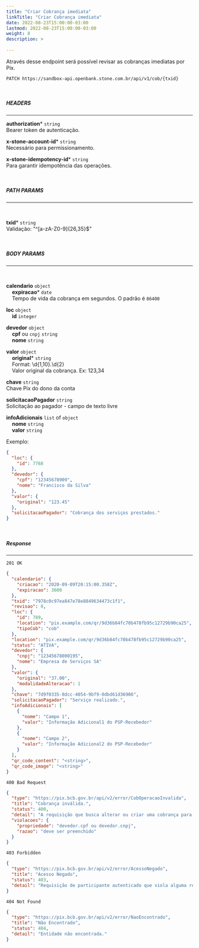 ```yaml
---
title: "Criar Cobrança imediata"
linkTitle: "Criar Cobrança imediata"
date: 2022-08-23T15:00:00-03:00
lastmod: 2022-08-23T15:00:00-03:00
weight: 8
description: >
  
---
```


Através desse endpoint será possível revisar as cobranças imediatas por Pix.


```
PATCH https://sandbox-api.openbank.stone.com.br/api/v1/cob/{txid}
```
<br>

##### **HEADERS**
---

**authorization*** `string`
<br> Bearer token de autenticação.

**x-stone-account-id*** `string`
<br> Necessário para permissionamento.

**x-stone-idempotency-id*** `string`
<br> Para garantir idempotência das operações.

<br>

##### **PATH PARAMS**
---
<br>

**txid*** `string`
<br>Validação: "^[a-zA-Z0-9]{26,35}$"

<br>

##### **BODY PARAMS**
---
<br>

**calendario** `object`
<br>&nbsp;&nbsp;&nbsp;&nbsp;**expiracao*** `date`
<br>&nbsp;&nbsp;&nbsp;&nbsp;Tempo de vida da cobrança em segundos. O padrão é `86400`

**loc** `object`
<br>&nbsp;&nbsp;&nbsp;&nbsp;**id** `integer`

**devedor** `object`
<br>&nbsp;&nbsp;&nbsp;&nbsp;**cpf** ou `cnpj` `string`
<br>&nbsp;&nbsp;&nbsp;&nbsp;**nome** `string`

**valor** `object`
<br>&nbsp;&nbsp;&nbsp;&nbsp;**original*** `string`
<br>&nbsp;&nbsp;&nbsp;&nbsp;Format: \d{1,10}\.\d{2}
<br>&nbsp;&nbsp;&nbsp;&nbsp;Valor original da cobrança. Ex: 123,34

**chave** `string`
<br>Chave Pix do dono da conta

**solicitacaoPagador** `string`
<br>Solicitação ao pagador - campo de texto livre

**infoAdicionais** `list` of `object`
<br>&nbsp;&nbsp;&nbsp;&nbsp;**nome** `string`
<br>&nbsp;&nbsp;&nbsp;&nbsp;**valor** `string`


Exemplo:

```json
{
  "loc": {
    "id": 7768
  },
  "devedor": {
    "cpf": "12345678909",
    "nome": "Francisco da Silva"
  },
  "valor": {
    "original": "123.45"
  },
  "solicitacaoPagador": "Cobrança dos serviços prestados."
}
```
<br>

##### **Response**
---

```
201 OK
```

```json
{
  "calendario": {
    "criacao": "2020-09-09T20:15:00.358Z",
    "expiracao": 3600
  },
  "txid": "7978c0c97ea847e78e8849634473c1f1",
  "revisao": 0,
  "loc": {
    "id": 789,
    "location": "pix.example.com/qr/9d36b84fc70b478fb95c12729b90ca25",
    "tipoCob": "cob"
  },
  "location": "pix.example.com/qr/9d36b84fc70b478fb95c12729b90ca25",
  "status": "ATIVA",
  "devedor": {
    "cnpj": "12345678000195",
    "nome": "Empresa de Serviços SA"
  },
  "valor": {
    "original": "37.00",
    "modalidadeAlteracao": 1
  },
  "chave": "7d9f0335-8dcc-4054-9bf9-0dbd61d36906",
  "solicitacaoPagador": "Serviço realizado.",
  "infoAdicionais": [
    {
      "nome": "Campo 1",
      "valor": "Informação Adicional1 do PSP-Recebedor"
    },
    {
      "nome": "Campo 2",
      "valor": "Informação Adicional2 do PSP-Recebedor"
    }
  ],
  "qr_code_content": "<string>",
  "qr_code_image": "<string>"
}
```

```
400 Bad Request
```

```json
{
  "type": "https://pix.bcb.gov.br/api/v2/error/CobOperacaoInvalida",
  "title": "Cobrança inválida.",
  "status": 400,
  "detail": "A requisição que busca alterar ou criar uma cobrança para pagamento imediato não respeita o schema ou está semanticamente errada.",
  "violacoes": {
    "propriedade": "devedor.cpf ou devedor.cnpj",
    "razao": "deve ser preenchido"
  }
}
```

```
403 Forbidden
```

```json
{
  "type": "https://pix.bcb.gov.br/api/v2/error/AcessoNegado",
  "title": "Acesso Negado",
  "status": 403,
  "detail": "Requisição de participante autenticado que viola alguma regra de autorização."
}
```

```
404 Not Found
```

```json
{
  "type": "https://pix.bcb.gov.br/api/v2/error/NaoEncontrado",
  "title": "Não Encontrado",
  "status": 404,
  "detail": "Entidade não encontrada."
}
```